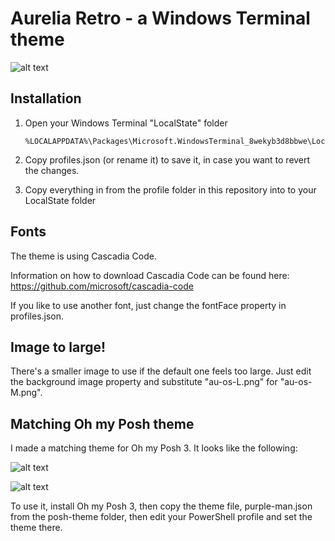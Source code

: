 # Aurelia Retro - a Windows Terminal theme

![alt text][logo]

[logo]: https://raw.githubusercontent.com/mobilemancer/windows-terminal-aurelia/master/demo.jpg "Aurelia theme for Windows Terminal"

## Installation

1. Open your Windows Terminal "LocalState" folder

   ```
   %LOCALAPPDATA%\Packages\Microsoft.WindowsTerminal_8wekyb3d8bbwe\LocalState
   ```

2. Copy profiles.json (or rename it) to save it, in case you want to revert the changes.

3. Copy everything in from the profile folder in this repository into to your LocalState folder

## Fonts

The theme is using Cascadia Code.

Information on how to download Cascadia Code can be found here: <https://github.com/microsoft/cascadia-code>

 If you like to use another font, just change the fontFace property in profiles.json.
 
 ## Image to large!
 
 There's a smaller image to use if the default one feels too large. Just edit the background image property and substitute "au-os-L.png" for "au-os-M.png".

 ## Matching Oh my Posh theme

 I made a matching theme for Oh my Posh 3. It looks like the following:

![alt text][img1]

[img1]: https://raw.githubusercontent.com/mobilemancer/windows-terminal-aurelia/master/purple-man-retro.jpg "With Retro Terminal Effect"

![alt text][img2]

[img2]: https://raw.githubusercontent.com/mobilemancer/windows-terminal-aurelia/master/purple-man.jpg "Without Retro Terminal Effect"

To use it, install Oh my Posh 3, then copy the theme file, purple-man.json from the posh-theme folder, then edit your PowerShell profile and set the theme there.
